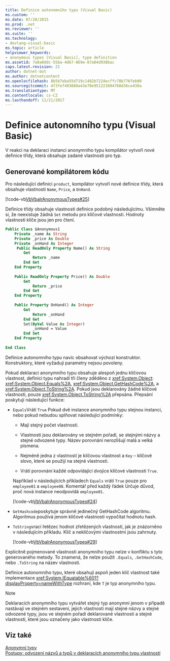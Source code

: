 ```yaml
---
title: Definice autonomního typu (Visual Basic)
ms.custom: ''
ms.date: 07/20/2015
ms.prod: .net
ms.reviewer: ''
ms.suite: ''
ms.technology:
- devlang-visual-basic
ms.topic: article
helpviewer_keywords:
- anonymous types [Visual Basic], type definition
ms.assetid: 7a8a0ddc-55ba-4d67-869e-87a84d938bac
caps.latest.revision: 21
author: dotnet-bot
ms.author: dotnetcontent
ms.openlocfilehash: 8b5b7eba55d719c1482b7224ecffc78b776feb00
ms.sourcegitcommit: 4f3fef493080a43e70e951223894768d36ce430a
ms.translationtype: MT
ms.contentlocale: cs-CZ
ms.lasthandoff: 11/21/2017
---
```

# <a name="anonymous-type-definition-visual-basic"></a>Definice autonomního typu (Visual Basic)
V reakci na deklaraci instanci anonymního typu kompilátor vytvoří nové definice třídy, která obsahuje zadané vlastnosti pro typ.  
  
## <a name="compiler-generated-code"></a>Generované kompilátorem kódu  
 Pro následující definici `product`, kompilátor vytvoří nové definice třídy, která obsahuje vlastnosti `Name`, `Price`, a `OnHand`.  
  
 [!code-vb[VbVbalrAnonymousTypes#25](../../../../visual-basic/language-reference/modifiers/codesnippet/VisualBasic/anonymous-type-definition_1.vb)]  
  
 Definice třídy obsahuje vlastnosti definice podobný následujícímu. Všimněte si, že neexistuje žádná `Set` metodu pro klíčové vlastnosti. Hodnoty vlastnosti klíče jsou jen pro čtení.  
  
```vb  
Public Class $Anonymous1  
    Private _name As String  
    Private _price As Double  
    Private _onHand As Integer  
     Public ReadOnly Property Name() As String  
        Get  
            Return _name  
        End Get  
    End Property  
  
    Public ReadOnly Property Price() As Double  
        Get  
            Return _price  
        End Get  
    End Property  
  
    Public Property OnHand() As Integer  
        Get  
            Return _onHand  
        End Get  
        Set(ByVal Value As Integer)  
            _onHand = Value  
        End Set  
    End Property  
  
End Class  
```  
  
 Definice autonomního typu navíc obsahovat výchozí konstruktor. Konstruktory, které vyžadují parametry nejsou povoleny.  
  
 Pokud deklaraci anonymního typu obsahuje alespoň jednu klíčovou vlastnost, definici typu nahradí tři členy zděděno z <xref:System.Object>: <xref:System.Object.Equals%2A>, <xref:System.Object.GetHashCode%2A>, a <xref:System.Object.ToString%2A>. Pokud jsou deklarovány žádné klíčové vlastnosti, pouze <xref:System.Object.ToString%2A> přepsána. Přepsání poskytují následující funkce:  
  
-   `Equals`Vrátí `True` Pokud dvě instance anonymního typu stejnou instanci, nebo pokud nebudou splňovat následující podmínky:  
  
    -   Mají stejný počet vlastnosti.  
  
    -   Vlastnosti jsou deklarovány ve stejném pořadí, se stejnými názvy a stejné odvozené typy. Název porovnání nerozlišují malá a velká písmena.  
  
    -   Nejméně jedna z vlastností je klíčovou vlastnost a `Key` – klíčové slovo, které se použijí na stejné vlastnosti.  
  
    -   Vrátí porovnání každé odpovídající dvojice klíčové vlastnosti `True`.  
  
     Například v následujících příkladech `Equals` vrátí `True` pouze pro `employee01` a `employee08`. Komentář před každý řádek Určuje důvod, proč nová instance neodpovídá `employee01`.  
  
     [!code-vb[VbVbalrAnonymousTypes#24](../../../../visual-basic/language-reference/modifiers/codesnippet/VisualBasic/anonymous-type-definition_2.vb)]  
  
-   `GetHashcode`poskytuje správně jedinečný GetHashCode algoritmu. Algoritmus používá jenom klíčové vlastnosti vypočítat hodnotu hash.  
  
-   `ToString`vrací řetězec hodnot zřetězených vlastností, jak je znázorněno v následujícím příkladu. Klíč a neklíčovými vlastnostmi jsou zahrnuty.  
  
     [!code-vb[VbVbalrAnonymousTypes#29](../../../../visual-basic/language-reference/modifiers/codesnippet/VisualBasic/anonymous-type-definition_3.vb)]  
  
 Explicitně pojmenované vlastnosti anonymního typu nelze v konfliktu s tyto generovaného metody. To znamená, že nelze použít `.Equals`, `.GetHashCode`, nebo `.ToString` na název vlastnosti.  
  
 Definice autonomního typu, které obsahují aspoň jeden klíč vlastnost také implementace <xref:System.IEquatable%601?displayProperty=nameWithType> rozhraní, kde `T` je typ anonymního typu.  
  
> [!NOTE]
>  Deklaracích anonymního typu vytvářet stejný typ anonymní jenom v případě nastávají ve stejném sestavení, jejich vlastnosti mají stejné názvy a stejné odvozené typy, jsou ve stejném pořadí deklarované vlastnosti a stejné vlastnosti, které jsou označeny jako vlastnosti klíče.  
  
## <a name="see-also"></a>Viz také  
 [Anonymní typy](../../../../visual-basic/programming-guide/language-features/objects-and-classes/anonymous-types.md)  
 [Postupy: odvození názvů a typů v deklaracích anonymního typu vlastností](../../../../visual-basic/programming-guide/language-features/objects-and-classes/how-to-infer-property-names-and-types-in-anonymous-type-declarations.md)
